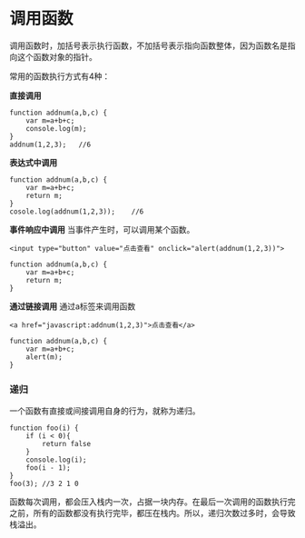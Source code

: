 调用函数
===================
调用函数时，加括号表示执行函数，不加括号表示指向函数整体，因为函数名是指向这个函数对象的指针。

常用的函数执行方式有4种：

**直接调用**

	function addnum(a,b,c) {
		var m=a+b+c;
		console.log(m);
	}
    addnum(1,2,3);   //6


**表达式中调用**

	function addnum(a,b,c) {
		var m=a+b+c;
		return m;
	}
	cosole.log(addnum(1,2,3));    //6


**事件响应中调用**
当事件产生时，可以调用某个函数。

	<input type="button" value="点击查看" onclick="alert(addnum(1,2,3))">

	function addnum(a,b,c) {
		var m=a+b+c;
		return m;
	}		

**通过链接调用**
通过a标签来调用函数

    <a href="javascript:addnum(1,2,3)">点击查看</a>

	function addnum(a,b,c) {
		var m=a+b+c;
		alert(m);
	}		
	
###  递归
一个函数有直接或间接调用自身的行为，就称为递归。

	function foo(i) {
		if (i < 0){
			return false
		}
		console.log(i);
		foo(i - 1);
	}
	foo(3); //3 2 1 0

函数每次调用，都会压入栈内一次，占据一块内存。在最后一次调用的函数执行完之前，所有的函数都没有执行完毕，都压在栈内。所以，递归次数过多时，会导致栈溢出。
